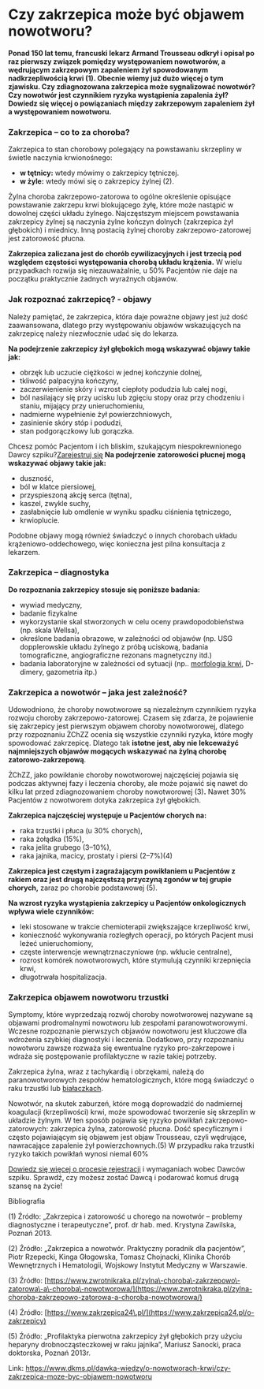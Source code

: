 # Czy zakrzepica może być objawem nowotworu?

**Ponad 150 lat temu, francuski lekarz Armand Trousseau odkrył i opisał po raz pierwszy związek pomiędzy występowaniem nowotworów, a wędrującym zakrzepowym zapaleniem żył spowodowanym nadkrzepliwością krwi (1\). Obecnie wiemy już dużo więcej o tym zjawisku. Czy zdiagnozowana zakrzepica może sygnalizować nowotwór? Czy nowotwór jest czynnikiem ryzyka wystąpienia zapalenia żył? Dowiedz się więcej o powiązaniach między zakrzepowym zapaleniem żył a występowaniem nowotworu.**


### Zakrzepica – co to za choroba?


Zakrzepica to stan chorobowy polegający na powstawaniu skrzepliny w świetle naczynia krwionośnego:


* **w tętnicy:** wtedy mówimy o zakrzepicy tętniczej.
* **w żyle:** wtedy mówi się o zakrzepicy żylnej (2\).


Żylna choroba zakrzepowo\-zatorowa to ogólne określenie opisujące powstawanie zakrzepu krwi blokującego żyłę, które może nastąpić w dowolnej części układu żylnego. Najczęstszym miejscem powstawania zakrzepicy żylnej są naczynia żylne kończyn dolnych (zakrzepica żył głębokich) i miednicy. Inną postacią żylnej choroby zakrzepowo\-zatorowej jest zatorowość płucna.


**Zakrzepica zaliczana jest do chorób cywilizacyjnych i jest trzecią pod względem częstości występowania chorobą układu krążenia.** W wielu przypadkach rozwija się niezauważalnie, u 50% Pacjentów nie daje na początku praktycznie żadnych wyraźnych objawów.


### Jak rozpoznać zakrzepicę? \- objawy


Należy pamiętać, że zakrzepica, która daje poważne objawy jest już dość zaawansowana, dlatego przy występowaniu objawów wskazujących na zakrzepicę należy niezwłocznie udać się do lekarza.


**Na podejrzenie zakrzepicy żył głębokich mogą wskazywać objawy takie jak:**


* obrzęk lub uczucie ciężkości w jednej kończynie dolnej,
* tkliwość palpacyjna kończyny,
* zaczerwienienie skóry i wzrost ciepłoty podudzia lub całej nogi,
* ból nasilający się przy ucisku lub zgięciu stopy oraz przy chodzeniu i staniu, mijający przy unieruchomieniu,
* nadmierne wypełnienie żył powierzchniowych,
* zasinienie skóry stóp i podudzi,
* stan podgorączkowy lub gorączka.


Chcesz pomóc Pacjentom i ich bliskim, szukającym niespokrewnionego Dawcy szpiku?[Zarejestruj się](/zarejestruj-sie-teraz "Zarejestruj sie teraz")
**Na podejrzenie zatorowości płucnej mogą wskazywać objawy takie jak:**


* duszność,
* ból w klatce piersiowej,
* przyspieszoną akcję serca (tętna),
* kaszel, zwykle suchy,
* zasłabnięcie lub omdlenie w wyniku spadku ciśnienia tętniczego,
* krwioplucie.


Podobne objawy mogą również świadczyć o innych chorobach układu krążeniowo\-oddechowego, więc konieczna jest pilna konsultacja z lekarzem. 


### Zakrzepica – diagnostyka


**Do rozpoznania zakrzepicy stosuje się poniższe badania:**


* wywiad medyczny,
* badanie fizykalne
* wykorzystanie skal stworzonych w celu oceny prawdopodobieństwa (np. skala Wellsa),
* określone badania obrazowe, w zależności od objawów (np. USG dopplerowskie układu żylnego z próbą uciskową, badania tomograficzne, angiograficzne rezonans magnetyczny itd.)
* badania laboratoryjne w zależności od sytuacji (np.. [morfologia krwi](https://www.dkms.pl/dawka-wiedzy/o-nowotworach-krwi/diagnostyka), D\-dimery, gazometria itp.)


### Zakrzepica a nowotwór – jaka jest zależność?


Udowodniono, że choroby nowotworowe są niezależnym czynnikiem ryzyka rozwoju choroby zakrzepowo\-zatorowej. Czasem się zdarza, że pojawienie się zakrzepicy jest pierwszym objawem choroby nowotworowej, dlatego przy rozpoznaniu ŻChZZ ocenia się wszystkie czynniki ryzyka, które mogły spowodować zakrzepicę. Dlatego tak **istotne jest, aby nie lekceważyć najmniejszych objawów mogących wskazywać na żylną chorobę zatorowo\-zakrzepową**.


ŻChZZ, jako powikłanie choroby nowotworowej najczęściej pojawia się podczas aktywnej fazy i leczenia choroby, ale może pojawić się nawet do kilku lat przed zdiagnozowaniem choroby nowotworowej (3\)**.** Nawet 30% Pacjentów z nowotworem dotyka zakrzepica żył głębokich.


**Zakrzepica najczęściej występuje u Pacjentów chorych na:**


* raka trzustki i płuca (u 30% chorych),
* raka żołądka (15%),
* raka jelita grubego (3–10%),
* raka jajnika, macicy, prostaty i piersi (2–7%)(4\)


**Zakrzepica jest częstym i zagrażającym powikłaniem u Pacjentów z rakiem oraz jest drugą najczęstszą przyczyną zgonów w tej grupie chorych,** zaraz po chorobie podstawowej (5\).


**Na wzrost ryzyka wystąpienia zakrzepicy u Pacjentów onkologicznych wpływa wiele czynników:**


* leki stosowane w trakcie chemioterapii zwiększające krzepliwość krwi,
* konieczność wykonywania rozległych operacji, po których Pacjent musi leżeć unieruchomiony,
* częste interwencje wewnątrznaczyniowe (np. wkłucie centralne),
* rozrost komórek nowotworowych, które stymulują czynniki krzepnięcia krwi,
* długotrwała hospitalizacja.


### Zakrzepica objawem nowotworu trzustki


Symptomy, które wyprzedzają rozwój choroby nowotworowej nazywane są objawami prodromalnymi nowotworu lub zespołami paranowotworowymi. Wczesne rozpoznanie pierwszych objawów nowotworu jest kluczowe dla wdrożenia szybkiej diagnostyki i leczenia. Dodatkowo, przy rozpoznaniu nowotworu zawsze rozważa się ewentualne ryzyko pro\-zakrzepowe i wdraża się postępowanie profilaktyczne w razie takiej potrzeby.


Zakrzepica żylna, wraz z tachykardią i obrzękami, należą do paranowotworowych zespołów hematologicznych, które mogą świadczyć o raku trzustki lub [białaczkach](https://www.dkms.pl/dawka-wiedzy/o-nowotworach-krwi/bialaczka).


Nowotwór, na skutek zaburzeń, które mogą doprowadzić do nadmiernej koagulacji (krzepliwości) krwi, może spowodować tworzenie się skrzeplin w układzie żylnym. W ten sposób pojawia się ryzyko powikłań zakrzepowo\-zatorowych: zakrzepica żylna, zatorowość płucna. Dość specyficznym i często pojawiającym się objawem jest objaw Trousseau, czyli wędrujące, nawracające zapalenie żył powierzchownych.(5\) W przypadku raka trzustki ryzyko takich powikłań wynosi niemal 60%


[Dowiedz się więcej o procesie rejestracji](https://www.dkms.pl/dawka-wiedzy/o-rejestracji) i wymaganiach wobec Dawców szpiku. Sprawdź, czy możesz zostać Dawcą i podarować komuś drugą szansę na życie!


Bibliografia


(1\) Źródło: „Zakrzepica i zatorowość u chorego na nowotwór – problemy diagnostyczne i terapeutyczne”, prof. dr hab. med. Krystyna Zawilska, Poznań 2013\.


(2\) Źródło: „Zakrzepica a nowotwór. Praktyczny poradnik dla pacjentów”, Piotr Rzepecki, Kinga Głogowska, Tomasz Chojnacki, Klinika Chorób Wewnętrznych i Hematologii, Wojskowy Instytut Medyczny w Warszawie.


(3\) Źródło: [https://www.zwrotnikraka.pl/zylna\-choroba\-zakrzepowo\-zatorowa\-a\-choroba\-nowotworowa/](https://www.zwrotnikraka.pl/zylna-choroba-zakrzepowo-zatorowa-a-choroba-nowotworowa/)


(4\) Źródło: [https://www.zakrzepica24\.pl/](https://www.zakrzepica24.pl/o-zakrzepicy)


(5\) Źródło: „Profilaktyka pierwotna zakrzepicy żył głębokich przy użyciu heparyny drobnocząsteczkowej w raku jajnika”, Mariusz Sanocki, praca doktorska, Poznań 2013r.


  




Link: https://www.dkms.pl/dawka-wiedzy/o-nowotworach-krwi/czy-zakrzepica-moze-byc-objawem-nowotworu
